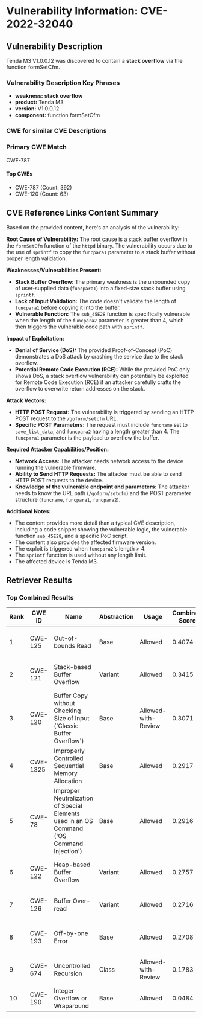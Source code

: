 # Vulnerability Information: CVE-2022-32040

## Vulnerability Description
Tenda M3 V1.0.0.12 was discovered to contain a **stack overflow** via the function formSetCfm.

### Vulnerability Description Key Phrases
- **weakness:** **stack overflow**
- **product:** Tenda M3
- **version:** V1.0.0.12
- **component:** function formSetCfm

### CWE for similar CVE Descriptions
### Primary CWE Match
CWE-787

#### Top CWEs
- CWE-787 (Count: 392)
- CWE-120 (Count: 63)

## CVE Reference Links Content Summary
Based on the provided content, here's an analysis of the vulnerability:

**Root Cause of Vulnerability:**
The root cause is a stack buffer overflow in the `formSetCfm` function of the `httpd` binary. The vulnerability occurs due to the use of `sprintf` to copy the `funcpara1` parameter to a stack buffer without proper length validation.

**Weaknesses/Vulnerabilities Present:**
- **Stack Buffer Overflow:** The primary weakness is the unbounded copy of user-supplied data (`funcpara1`) into a fixed-size stack buffer using `sprintf`.
- **Lack of Input Validation:** The code doesn't validate the length of `funcpara1` before copying it into the buffer.
- **Vulnerable Function:** The `sub_45E28` function is specifically vulnerable when the length of the `funcpara2` parameter is greater than 4, which then triggers the vulnerable code path with `sprintf`.

**Impact of Exploitation:**
- **Denial of Service (DoS):** The provided Proof-of-Concept (PoC) demonstrates a DoS attack by crashing the service due to the stack overflow.
- **Potential Remote Code Execution (RCE):** While the provided PoC only shows DoS, a stack overflow vulnerability can potentially be exploited for Remote Code Execution (RCE) if an attacker carefully crafts the overflow to overwrite return addresses on the stack.

**Attack Vectors:**
- **HTTP POST Request:** The vulnerability is triggered by sending an HTTP POST request to the `/goform/setcfm` URL.
- **Specific POST Parameters:** The request must include `funcname` set to `save_list_data`, and `funcpara2` having a length greater than 4. The `funcpara1` parameter is the payload to overflow the buffer.

**Required Attacker Capabilities/Position:**
- **Network Access:** The attacker needs network access to the device running the vulnerable firmware.
- **Ability to Send HTTP Requests:** The attacker must be able to send HTTP POST requests to the device.
- **Knowledge of the vulnerable endpoint and parameters:** The attacker needs to know the URL path (`/goform/setcfm`) and the POST parameter structure (`funcname`, `funcpara1`, `funcpara2`).

**Additional Notes:**
- The content provides more detail than a typical CVE description, including a code snippet showing the vulnerable logic, the vulnerable function `sub_45E28`, and a specific PoC script.
- The content also provides the affected firmware version.
- The exploit is triggered when `funcpara2`'s length > 4.
- The `sprintf` function is used without any length limit.
- The affected device is Tenda M3.

## Retriever Results

### Top Combined Results

| Rank | CWE ID | Name | Abstraction | Usage | Combined Score | Retrievers | Individual Scores |
|------|--------|------|-------------|-------|---------------|------------|-------------------|
| 1 | CWE-125 | Out-of-bounds Read | Base | Allowed | 0.4074 | sparse, graph | sparse: 0.087, graph: 1.000 |
| 2 | CWE-121 | Stack-based Buffer Overflow | Variant | Allowed | 0.3415 | dense, sparse | dense: 0.583, sparse: 0.137 |
| 3 | CWE-120 | Buffer Copy without Checking Size of Input ('Classic Buffer Overflow') | Base | Allowed-with-Review | 0.3071 | sparse, graph | sparse: 0.089, graph: 0.757 |
| 4 | CWE-1325 | Improperly Controlled Sequential Memory Allocation | Base | Allowed | 0.2917 | dense, sparse | dense: 0.500, sparse: 0.073 |
| 5 | CWE-78 | Improper Neutralization of Special Elements used in an OS Command ('OS Command Injection') | Base | Allowed | 0.2916 | dense, sparse | dense: 0.497, sparse: 0.075 |
| 6 | CWE-122 | Heap-based Buffer Overflow | Variant | Allowed | 0.2757 | dense, sparse | dense: 0.497, sparse: 0.088 |
| 7 | CWE-126 | Buffer Over-read | Variant | Allowed | 0.2716 | dense, sparse | dense: 0.506, sparse: 0.071 |
| 8 | CWE-193 | Off-by-one Error | Base | Allowed | 0.2708 | sparse, graph | sparse: 0.079, graph: 0.631 |
| 9 | CWE-674 | Uncontrolled Recursion | Class | Allowed-with-Review | 0.1783 | dense, sparse | dense: 0.491, sparse: 0.101 |
| 10 | CWE-190 | Integer Overflow or Wraparound | Base | Allowed | 0.0484 | sparse | sparse: 0.085 |

